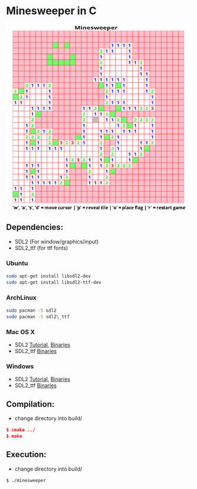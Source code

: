 # Minesweeper in C
![Actual image of gameplay](images/gameplay.png)

## Dependencies:
* SDL2 (For window/graphics/input)
* SDL2\_ttf (for ttf fonts)
### Ubuntu
```bash 
sudo apt-get install libsdl2-dev
sudo apt-get install libsdl2-ttf-dev
```
### ArchLinux
```bash
sudo pacman -S sdl2
sudo pacman -S sdl2\_ttf
```
### Mac OS X
* SDL2 [Tutorial](http://lazyfoo.net/tutorials/SDL/01_hello_SDL/mac/index.php), [Binaries](https://www.libsdl.org/download-2.0.php#source)
* SDL2\_ttf [Binaries](https://www.libsdl.org/projects/SDL_ttf/)
### Windows
* SDL2 [Tutorial](http://lazyfoo.net/tutorials/SDL/01_hello_SDL/windows/index.php), [Binaries](https://www.libsdl.org/download-2.0.php#source)
* SDL2\_ttf [Binaries](https://www.libsdl.org/projects/SDL_ttf/)

## Compilation:
* change directory into build/
```cmake
$ cmake ../
$ make
```
## Execution:
* change directory into build/
```bash
$ ./minesweeper 
```

